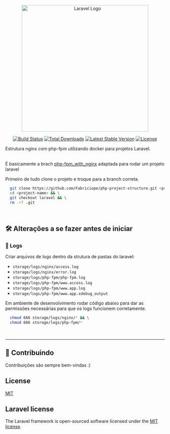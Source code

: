 <p align="center"><a href="https://laravel.com" target="_blank"><img src="https://raw.githubusercontent.com/laravel/art/master/logo-lockup/5%20SVG/2%20CMYK/1%20Full%20Color/laravel-logolockup-cmyk-red.svg" width="400" alt="Laravel Logo"></a></p>

<p align="center">
<a href="https://github.com/laravel/framework/actions"><img src="https://github.com/laravel/framework/workflows/tests/badge.svg" alt="Build Status"></a>
<a href="https://packagist.org/packages/laravel/framework"><img src="https://img.shields.io/packagist/dt/laravel/framework" alt="Total Downloads"></a>
<a href="https://packagist.org/packages/laravel/framework"><img src="https://img.shields.io/packagist/v/laravel/framework" alt="Latest Stable Version"></a>
<a href="https://packagist.org/packages/laravel/framework"><img src="https://img.shields.io/packagist/l/laravel/framework" alt="License"></a>
</p>


Estrutura nginx com php-fpm utilizando docker para projetos Laravel.
<br><br>

É basicamente a brach [php-fpm_with_nginx](https://github.com/Fabriciope/php-project-structure/tree/php-fpm_with_nginx) adaptada para rodar um projeto laravel

Primeiro de tudo clone o projeto e troque para a branch correta.
```bash
  git clone https://github.com/Fabriciope/php-project-structure.git <project-name> && \
  cd <project-name> && \
  git checkout laravel && \
  rm -rf .git
```
<br>

## 🛠️ Alterações a se fazer antes de iniciar
<!-- TODO: continuar documentando como cp .env, key:generate e mais -->

### 🧾 Logs
Criar arquivos de logs dentro da strutura de pastas do laravel:
- `storage/logs/nginx/access.log`
- `storage/logs/nginx/error.log`
- `storage/logs/php-fpm/php-fpm.log`
- `storage/logs/php-fpm/www.access.log`
- `storage/logs/php-fpm/www.app.log`
- `storage/logs/php-fpm/www.app.xdebug_output`

 Em ambiente de desenvolvimento rodar código abaixo para dar as permissões necessárias para que os logs funcionem corretamente.
```bash
  chmod 666 storage/logs/nginx/* && \
  chmod 666 storage/logs/php-fpm/*
```
<br>

<hr>

<!--
## 🏗️ php artisan
TODO: documentar 
<br><br>
-->

## 🤝 Contribuindo

Contribuições são sempre bem-vindas :)
<br>

## License
[MIT](https://choosealicense.com/licenses/mit/)

## Laravel license

The Laravel framework is open-sourced software licensed under the [MIT license](https://opensource.org/licenses/MIT).
